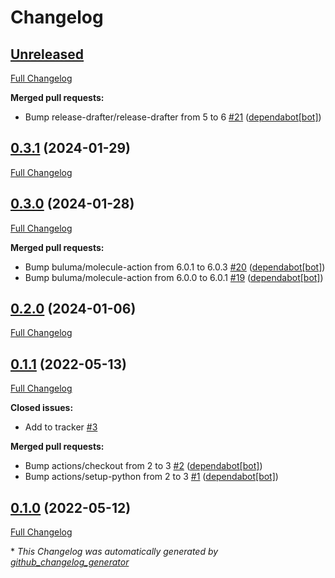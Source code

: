 # Changelog

## [Unreleased](https://github.com/buluma/ansible-role-go/tree/HEAD)

[Full Changelog](https://github.com/buluma/ansible-role-go/compare/0.3.1...HEAD)

**Merged pull requests:**

- Bump release-drafter/release-drafter from 5 to 6 [\#21](https://github.com/buluma/ansible-role-go/pull/21) ([dependabot[bot]](https://github.com/apps/dependabot))

## [0.3.1](https://github.com/buluma/ansible-role-go/tree/0.3.1) (2024-01-29)

[Full Changelog](https://github.com/buluma/ansible-role-go/compare/0.3.0...0.3.1)

## [0.3.0](https://github.com/buluma/ansible-role-go/tree/0.3.0) (2024-01-28)

[Full Changelog](https://github.com/buluma/ansible-role-go/compare/0.2.0...0.3.0)

**Merged pull requests:**

- Bump buluma/molecule-action from 6.0.1 to 6.0.3 [\#20](https://github.com/buluma/ansible-role-go/pull/20) ([dependabot[bot]](https://github.com/apps/dependabot))
- Bump buluma/molecule-action from 6.0.0 to 6.0.1 [\#19](https://github.com/buluma/ansible-role-go/pull/19) ([dependabot[bot]](https://github.com/apps/dependabot))

## [0.2.0](https://github.com/buluma/ansible-role-go/tree/0.2.0) (2024-01-06)

[Full Changelog](https://github.com/buluma/ansible-role-go/compare/0.1.1...0.2.0)

## [0.1.1](https://github.com/buluma/ansible-role-go/tree/0.1.1) (2022-05-13)

[Full Changelog](https://github.com/buluma/ansible-role-go/compare/0.1.0...0.1.1)

**Closed issues:**

- Add to tracker [\#3](https://github.com/buluma/ansible-role-go/issues/3)

**Merged pull requests:**

- Bump actions/checkout from 2 to 3 [\#2](https://github.com/buluma/ansible-role-go/pull/2) ([dependabot[bot]](https://github.com/apps/dependabot))
- Bump actions/setup-python from 2 to 3 [\#1](https://github.com/buluma/ansible-role-go/pull/1) ([dependabot[bot]](https://github.com/apps/dependabot))

## [0.1.0](https://github.com/buluma/ansible-role-go/tree/0.1.0) (2022-05-12)

[Full Changelog](https://github.com/buluma/ansible-role-go/compare/389b1b1f023a249e4af16400e1cd0c089c0a461e...0.1.0)



\* *This Changelog was automatically generated by [github_changelog_generator](https://github.com/github-changelog-generator/github-changelog-generator)*
